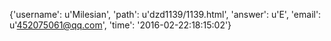 {'username': u'Milesian', 'path': u'dzd1139/1139.html', 'answer': u'E', 'email': u'452075061@qq.com', 'time': '2016-02-22:18:15:02'}
